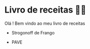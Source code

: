 # Livro de receitas :man_cook:

Olá ! Bem vindo ao meu livro de receitas



* Strogonoff de Frango

* PAVE